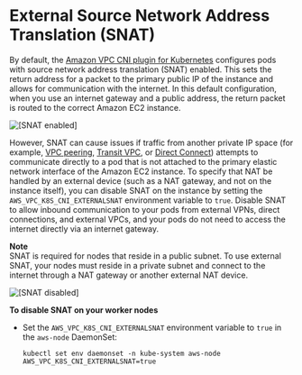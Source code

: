 # External Source Network Address Translation \(SNAT\)<a name="external-snat"></a>

By default, the [Amazon VPC CNI plugin for Kubernetes](https://github.com/aws/amazon-vpc-cni-k8s) configures pods with source network address translation \(SNAT\) enabled\. This sets the return address for a packet to the primary public IP of the instance and allows for communication with the internet\. In this default configuration, when you use an internet gateway and a public address, the return packet is routed to the correct Amazon EC2 instance\.

![\[SNAT enabled\]](http://docs.aws.amazon.com/eks/latest/userguide/images/SNAT-enabled.jpg)

However, SNAT can cause issues if traffic from another private IP space \(for example, [VPC peering](https://docs.aws.amazon.com/vpc/latest/peering/what-is-vpc-peering.html), [Transit VPC](https://docs.aws.amazon.com/aws-technical-content/latest/aws-vpc-connectivity-options/transit-vpc.html), or [Direct Connect](https://docs.aws.amazon.com/directconnect/latest/UserGuide/Welcome.html)\) attempts to communicate directly to a pod that is not attached to the primary elastic network interface of the Amazon EC2 instance\. To specify that NAT be handled by an external device \(such as a NAT gateway, and not on the instance itself\), you can disable SNAT on the instance by setting the `AWS_VPC_K8S_CNI_EXTERNALSNAT` environment variable to `true`\. Disable SNAT to allow inbound communication to your pods from external VPNs, direct connections, and external VPCs, and your pods do not need to access the internet directly via an internet gateway\.

**Note**  
SNAT is required for nodes that reside in a public subnet\. To use external SNAT, your nodes must reside in a private subnet and connect to the internet through a NAT gateway or another external NAT device\.

![\[SNAT disabled\]](http://docs.aws.amazon.com/eks/latest/userguide/images/SNAT-disabled.jpg)

**To disable SNAT on your worker nodes**
+ Set the `AWS_VPC_K8S_CNI_EXTERNALSNAT` environment variable to `true` in the `aws-node` DaemonSet:

  ```
  kubectl set env daemonset -n kube-system aws-node AWS_VPC_K8S_CNI_EXTERNALSNAT=true
  ```